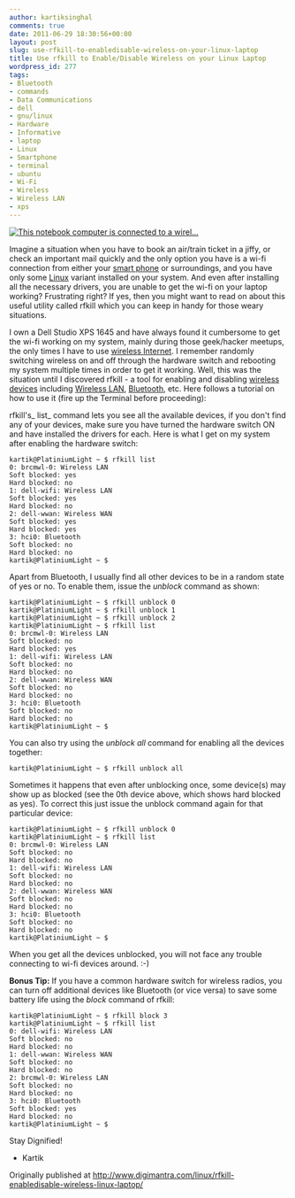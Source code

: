 ```yaml
---
author: kartiksinghal
comments: true
date: 2011-06-29 18:30:56+00:00
layout: post
slug: use-rfkill-to-enabledisable-wireless-on-your-linux-laptop
title: Use rfkill to Enable/Disable Wireless on your Linux Laptop
wordpress_id: 277
tags:
- Bluetooth
- commands
- Data Communications
- dell
- gnu/linux
- Hardware
- Informative
- laptop
- Linux
- Smartphone
- terminal
- ubuntu
- Wi-Fi
- Wireless
- Wireless LAN
- xps
---
```


[![This notebook computer is connected to a wirel...](http://upload.wikimedia.org/wikipedia/commons/thumb/8/8b/Wireless_network.jpg/300px-Wireless_network.jpg)](http://commons.wikipedia.org/wiki/File:Wireless_network.jpg)

Imagine a situation when you have to book an air/train ticket in a jiffy, or check an important mail quickly and the only option you have is a wi-fi connection from either your [smart phone](http://en.wikipedia.org/wiki/Smartphone) or surroundings, and you have only some [Linux](http://en.wikipedia.org/wiki/Linux) variant installed on your system. And even after installing all the necessary drivers, you are unable to get the wi-fi on your laptop working? Frustrating right? If yes, then you might want to read on about this useful utility called rfkill which you can keep in handy for those weary situations.

I own a Dell Studio XPS 1645 and have always found it cumbersome to get the wi-fi working on my system, mainly during those geek/hacker meetups, the only times I have to use [wireless Internet](http://en.wikipedia.org/wiki/Wi-Fi). I remember randomly switching wireless on and off through the hardware switch and rebooting my system multiple times in order to get it working. Well, this was the situation until I discovered rfkill - a tool for enabling and disabling [wireless devices](http://en.wikipedia.org/wiki/Wireless) including [Wireless LAN](http://en.wikipedia.org/wiki/Wireless_LAN), [Bluetooth](http://en.wikipedia.org/wiki/Bluetooth), etc. Here follows a tutorial on how to use it (fire up the Terminal before proceeding):

rfkill's_ list_ command lets you see all the available devices, if you don't find any of your devices, make sure you have turned the hardware switch ON and have installed the drivers for each. Here is what I get on my system after enabling the hardware switch:

```
kartik@PlatiniumLight ~ $ rfkill list
0: brcmwl-0: Wireless LAN
Soft blocked: yes
Hard blocked: no
1: dell-wifi: Wireless LAN
Soft blocked: yes
Hard blocked: no
2: dell-wwan: Wireless WAN
Soft blocked: yes
Hard blocked: yes
3: hci0: Bluetooth
Soft blocked: no
Hard blocked: no
kartik@PlatiniumLight ~ $
```

Apart from Bluetooth, I usually find all other devices to be in a random state of yes or no. To enable them, issue the _unblock_ command as shown:

```
kartik@PlatiniumLight ~ $ rfkill unblock 0
kartik@PlatiniumLight ~ $ rfkill unblock 1
kartik@PlatiniumLight ~ $ rfkill unblock 2
kartik@PlatiniumLight ~ $ rfkill list
0: brcmwl-0: Wireless LAN
Soft blocked: no
Hard blocked: yes
1: dell-wifi: Wireless LAN
Soft blocked: no
Hard blocked: no
2: dell-wwan: Wireless WAN
Soft blocked: no
Hard blocked: no
3: hci0: Bluetooth
Soft blocked: no
Hard blocked: no
kartik@PlatiniumLight ~ $
```

You can also try using the _unblock all_ command for enabling all the devices together:

```
kartik@PlatiniumLight ~ $ rfkill unblock all
```

Sometimes it happens that even after unblocking once, some device(s) may show up as blocked (see the 0th device above, which shows hard blocked as yes). To correct this just issue the unblock command again for that particular device:

```
kartik@PlatiniumLight ~ $ rfkill unblock 0
kartik@PlatiniumLight ~ $ rfkill list
0: brcmwl-0: Wireless LAN
Soft blocked: no
Hard blocked: no
1: dell-wifi: Wireless LAN
Soft blocked: no
Hard blocked: no
2: dell-wwan: Wireless WAN
Soft blocked: no
Hard blocked: no
3: hci0: Bluetooth
Soft blocked: no
Hard blocked: no
kartik@PlatiniumLight ~ $
```

When you get all the devices unblocked, you will not face any trouble connecting to wi-fi devices around. :-)

**Bonus Tip:** If you have a common hardware switch for wireless radios, you can turn off additional devices like Bluetooth (or vice versa) to save some battery life using the _block_ command of rfkill:

```
kartik@PlatiniumLight ~ $ rfkill block 3
kartik@PlatiniumLight ~ $ rfkill list
0: dell-wifi: Wireless LAN
Soft blocked: no
Hard blocked: no
1: dell-wwan: Wireless WAN
Soft blocked: no
Hard blocked: no
2: brcmwl-0: Wireless LAN
Soft blocked: no
Hard blocked: no
3: hci0: Bluetooth
Soft blocked: yes
Hard blocked: no
kartik@PlatiniumLight ~ $
```

Stay Dignified!  
 - Kartik





Originally published at http://www.digimantra.com/linux/rfkill-enabledisable-wireless-linux-laptop/
